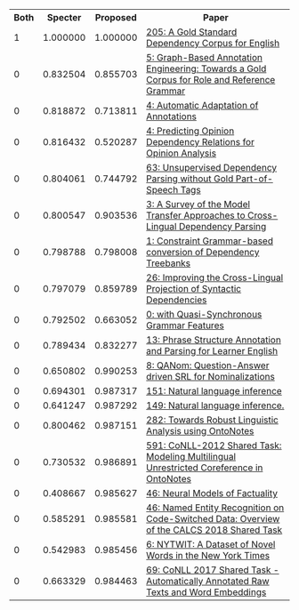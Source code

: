 <html><table><tr>
<th>Both</th>
<th>Specter</th>
<th>Proposed</th>
<th>Paper</th>
</tr>
<tr>
<td>1</td>
<td>1.000000</td>
<td>1.000000</td>
<td><a href="https://www.semanticscholar.org/paper/82cf69e48ede65b9d1f419da786c0349342d449d">205: A Gold Standard Dependency Corpus for English</a></td>
</tr>
<tr>
<td>0</td>
<td>0.832504</td>
<td>0.855703</td>
<td><a href="https://www.semanticscholar.org/paper/483d823256daea220c0b108e073feab18b282741">5: Graph-Based Annotation Engineering: Towards a Gold Corpus for Role and Reference Grammar</a></td>
</tr>
<tr>
<td>0</td>
<td>0.818872</td>
<td>0.713811</td>
<td><a href="https://www.semanticscholar.org/paper/763a78188ebe1236863adca60726f4742d84848c">4: Automatic Adaptation of Annotations</a></td>
</tr>
<tr>
<td>0</td>
<td>0.816432</td>
<td>0.520287</td>
<td><a href="https://www.semanticscholar.org/paper/4073422651222832b7c970d8e3c6c0094fc0a390">4: Predicting Opinion Dependency Relations for Opinion Analysis</a></td>
</tr>
<tr>
<td>0</td>
<td>0.804061</td>
<td>0.744792</td>
<td><a href="https://www.semanticscholar.org/paper/e509e885ea98ad0762a78fad1369201ae240c301">63: Unsupervised Dependency Parsing without Gold Part-of-Speech Tags</a></td>
</tr>
<tr>
<td>0</td>
<td>0.800547</td>
<td>0.903536</td>
<td><a href="https://www.semanticscholar.org/paper/5d8cbed235f6aed824e515885a5c8c04161c7761">3: A Survey of the Model Transfer Approaches to Cross-Lingual Dependency Parsing</a></td>
</tr>
<tr>
<td>0</td>
<td>0.798788</td>
<td>0.798008</td>
<td><a href="https://www.semanticscholar.org/paper/d45431f4448950d62c8cbedd3748fc7e44e4665c">1: Constraint Grammar-based conversion of Dependency Treebanks</a></td>
</tr>
<tr>
<td>0</td>
<td>0.797079</td>
<td>0.859789</td>
<td><a href="https://www.semanticscholar.org/paper/050c998a5efcc4b9d392149414960be2d2023217">26: Improving the Cross-Lingual Projection of Syntactic Dependencies</a></td>
</tr>
<tr>
<td>0</td>
<td>0.792502</td>
<td>0.663052</td>
<td><a href="https://www.semanticscholar.org/paper/3451b97c830177fd3b2667e4cb88678e106bd3c4">0: with Quasi-Synchronous Grammar Features</a></td>
</tr>
<tr>
<td>0</td>
<td>0.789434</td>
<td>0.832277</td>
<td><a href="https://www.semanticscholar.org/paper/70ffa886b3507fb48d49ac483ab0619d35e33a91">13: Phrase Structure Annotation and Parsing for Learner English</a></td>
</tr>
<tr>
<td>0</td>
<td>0.650802</td>
<td>0.990253</td>
<td><a href="https://www.semanticscholar.org/paper/184505d9f98e7ebc37e21e9447c8224249ec5a46">8: QANom: Question-Answer driven SRL for Nominalizations</a></td>
</tr>
<tr>
<td>0</td>
<td>0.694301</td>
<td>0.987317</td>
<td><a href="https://www.semanticscholar.org/paper/8314f8eef3b64054bfc00607507a92de92fb7c85">151: Natural language inference</a></td>
</tr>
<tr>
<td>0</td>
<td>0.641247</td>
<td>0.987292</td>
<td><a href="https://www.semanticscholar.org/paper/02e5cae2cb6f7cd290de44ad144a55fcde12c2ec">149: Natural language inference.</a></td>
</tr>
<tr>
<td>0</td>
<td>0.800462</td>
<td>0.987151</td>
<td><a href="https://www.semanticscholar.org/paper/c92970286c535992a86539b761357761e97a37ee">282: Towards Robust Linguistic Analysis using OntoNotes</a></td>
</tr>
<tr>
<td>0</td>
<td>0.730532</td>
<td>0.986891</td>
<td><a href="https://www.semanticscholar.org/paper/f8cdf754fb7c08caf6e2f82b176819230910be5b">591: CoNLL-2012 Shared Task: Modeling Multilingual Unrestricted Coreference in OntoNotes</a></td>
</tr>
<tr>
<td>0</td>
<td>0.408667</td>
<td>0.985627</td>
<td><a href="https://www.semanticscholar.org/paper/642c4615b2cedff69db871ddda138761c44b88dc">46: Neural Models of Factuality</a></td>
</tr>
<tr>
<td>0</td>
<td>0.585291</td>
<td>0.985581</td>
<td><a href="https://www.semanticscholar.org/paper/085544fef740255e2fc57bb13a5d047ad2fa2a82">46: Named Entity Recognition on Code-Switched Data: Overview of the CALCS 2018 Shared Task</a></td>
</tr>
<tr>
<td>0</td>
<td>0.542983</td>
<td>0.985456</td>
<td><a href="https://www.semanticscholar.org/paper/b08545e1281c1eb748e4474687eb61fd3b25d1a6">6: NYTWIT: A Dataset of Novel Words in the New York Times</a></td>
</tr>
<tr>
<td>0</td>
<td>0.663329</td>
<td>0.984463</td>
<td><a href="https://www.semanticscholar.org/paper/3ee4ea72679b2ec3814053a0ec5b5a16188b3948">69: CoNLL 2017 Shared Task - Automatically Annotated Raw Texts and Word Embeddings</a></td>
</tr>
</table></html>
